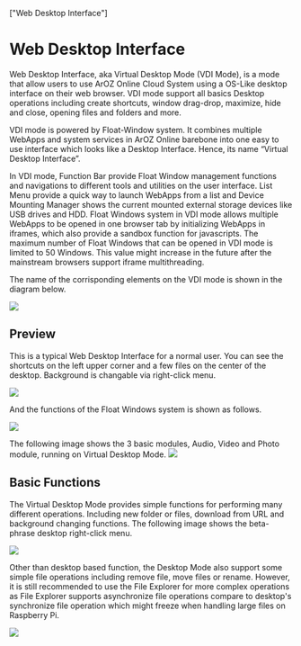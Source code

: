 ["Web Desktop Interface"]
# Web Desktop Interface
Web Desktop Interface, aka Virtual Desktop Mode (VDI Mode), is a mode that allow users to use ArOZ Online Cloud System using a OS-Like desktop interface on their web browser. VDI mode support all basics Desktop operations including create shortcuts, window drag-drop, maximize, hide and close, opening files and folders and more.

VDI mode is powered by Float-Window system. It combines multiple WebApps and system services in ArOZ Online barebone into one easy to use interface which looks like a Desktop Interface. Hence, its name “Virtual Desktop Interface”.

In VDI mode, Function Bar provide Float Window management functions and navigations to different tools and utilities on the user interface. List Menu provide a quick way to launch WebApps from a list and Device Mounting Manager shows the current mounted external storage devices like USB drives and HDD. Float Windows system in VDI mode allows multiple WebApps to be opened in one browser tab by initializing WebApps in iframes, which also provide a sandbox function for javascripts. The maximum number of Float Windows that can be opened in VDI mode is limited to 50 Windows. This value might increase in the future after the mainstream browsers support iframe multithreading.

The name of the corrisponding elements on the VDI mode is shown in the diagram below.

![](img/8/0.png)

## Preview
This is a typical Web Desktop Interface for a normal user. You can see the shortcuts on the left upper corner and a few files on the center of the desktop. Background is changable via right-click menu.

![](img/8/2.png)

And the functions of the Float Windows system is shown as follows.

![](img/8/1.png)

The following image shows the 3 basic modules, Audio, Video and Photo module, running on Virtual Desktop Mode.
![](img/8/3.png)

## Basic Functions
The Virtual Desktop Mode provides simple functions for performing many different operations. Including new folder or files, download from URL and background changing functions. The following image shows the beta-phrase desktop right-click menu.

![](img/8/4.png)

Other than desktop based function, the Desktop Mode also support some simple file operations including remove file, move files or rename. However, it is still recommended to use the File Explorer for more complex operations as File Explorer supports asynchronize file operations compare to desktop's synchronize file operation which might freeze when handling large files on Raspberry Pi.

![](img/8/5.png)



